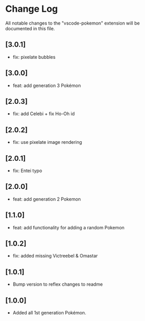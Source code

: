# Change Log

All notable changes to the "vscode-pokemon" extension will be documented in this file.

## [3.0.1]

- fix: pixelate bubbles

## [3.0.0]

- feat: add generation 3 Pokémon

## [2.0.3]

- fix: add Celebi + fix Ho-Oh id

## [2.0.2]

- fix: use pixelate image rendering

## [2.0.1]

- fix: Entei typo

## [2.0.0]

- feat: add generation 2 Pokemon

## [1.1.0]

- feat: add functionality for adding a random Pokemon

## [1.0.2]

- fix: added missing Victreebel & Omastar

## [1.0.1]

- Bump version to reflex changes to readme

## [1.0.0]

- Added all 1st generation Pokémon.
